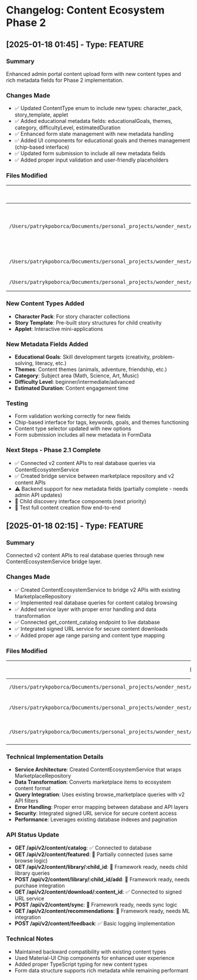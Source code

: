 # Changelog: Content Ecosystem Phase 2

## [2025-01-18 01:45] - Type: FEATURE

### Summary
Enhanced admin portal content upload form with new content types and rich metadata fields for Phase 2 implementation.

### Changes Made
- ✅ Updated ContentType enum to include new types: character_pack, story_template, applet
- ✅ Added educational metadata fields: educationalGoals, themes, category, difficultyLevel, estimatedDuration
- ✅ Enhanced form state management with new metadata handling
- ✅ Added UI components for educational goals and themes management (chip-based interface)
- ✅ Updated form submission to include all new metadata fields
- ✅ Added proper input validation and user-friendly placeholders

### Files Modified
| File | Change Type | Description |
|------|------------|-------------|
| `/Users/patrykpoborca/Documents/personal_projects/wonder_nest/WonderNestWebsite/src/features/content-manager/components/ContentUploadForm.tsx` | MODIFY | Enhanced with new content types and metadata fields |
| `/Users/patrykpoborca/Documents/personal_projects/wonder_nest/WonderNestRustBackend/ai_guidance/features/content_ecosystem/implementation_todo.md` | CREATE | Phase 2 tracking document |
| `/Users/patrykpoborca/Documents/personal_projects/wonder_nest/WonderNestRustBackend/ai_guidance/features/content_ecosystem/changelog.md` | CREATE | Progress tracking |

### New Content Types Added
- **Character Pack**: For story character collections
- **Story Template**: Pre-built story structures for child creativity
- **Applet**: Interactive mini-applications

### New Metadata Fields Added
- **Educational Goals**: Skill development targets (creativity, problem-solving, literacy, etc.)
- **Themes**: Content themes (animals, adventure, friendship, etc.)
- **Category**: Subject area (Math, Science, Art, Music)
- **Difficulty Level**: beginner/intermediate/advanced
- **Estimated Duration**: Content engagement time

### Testing
- Form validation working correctly for new fields
- Chip-based interface for tags, keywords, goals, and themes functioning
- Content type selector updated with new options
- Form submission includes all new metadata in FormData

### Next Steps - Phase 2.1 Complete
- ✅ Connected v2 content APIs to real database queries via ContentEcosystemService
- ✅ Created bridge service between marketplace repository and v2 content APIs  
- ⚠️ Backend support for new metadata fields (partially complete - needs admin API updates)
- 🚧 Child discovery interface components (next priority)
- 📝 Test full content creation flow end-to-end

## [2025-01-18 02:15] - Type: FEATURE

### Summary
Connected v2 content APIs to real database queries through new ContentEcosystemService bridge layer.

### Changes Made
- ✅ Created ContentEcosystemService to bridge v2 APIs with existing MarketplaceRepository
- ✅ Implemented real database queries for content catalog browsing
- ✅ Added service layer with proper error handling and data transformation
- ✅ Connected get_content_catalog endpoint to live database
- ✅ Integrated signed URL service for secure content downloads
- ✅ Added proper age range parsing and content type mapping

### Files Modified
| File | Change Type | Description |
|------|------------|-------------|
| `/Users/patrykpoborca/Documents/personal_projects/wonder_nest/WonderNestRustBackend/src/services/content_ecosystem_service.rs` | CREATE | New service bridging v2 APIs to database |
| `/Users/patrykpoborca/Documents/personal_projects/wonder_nest/WonderNestRustBackend/src/services/mod.rs` | MODIFY | Added content_ecosystem_service module |
| `/Users/patrykpoborca/Documents/personal_projects/wonder_nest/WonderNestRustBackend/src/routes/v2/content.rs` | MODIFY | Connected get_content_catalog to real service |

### Technical Implementation Details
- **Service Architecture**: Created ContentEcosystemService that wraps MarketplaceRepository
- **Data Transformation**: Converts marketplace items to ecosystem content format
- **Query Integration**: Uses existing browse_marketplace queries with v2 API filters
- **Error Handling**: Proper error mapping between database and API layers
- **Security**: Integrated signed URL service for secure content access
- **Performance**: Leverages existing database indexes and pagination

### API Status Update
- **GET /api/v2/content/catalog**: ✅ Connected to database
- **GET /api/v2/content/featured**: 🚧 Partially connected (uses same browse logic)
- **GET /api/v2/content/library/:child_id**: 🚧 Framework ready, needs child library queries
- **POST /api/v2/content/library/:child_id/add**: 🚧 Framework ready, needs purchase integration
- **GET /api/v2/content/download/:content_id**: ✅ Connected to signed URL service
- **POST /api/v2/content/sync**: 🚧 Framework ready, needs sync logic
- **GET /api/v2/content/recommendations**: 🚧 Framework ready, needs ML integration
- **POST /api/v2/content/feedback**: ✅ Basic logging implementation

### Technical Notes
- Maintained backward compatibility with existing content types
- Used Material-UI Chip components for enhanced user experience
- Added proper TypeScript typing for new content types
- Form data structure supports rich metadata while remaining performant